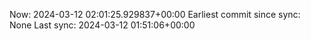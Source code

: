 Now: 2024-03-12 02:01:25.929837+00:00 Earliest commit since sync: None Last sync: 2024-03-12 01:51:06+00:00
